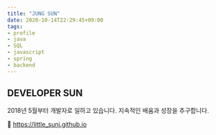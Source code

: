 ```yaml
---
title: "JUNG SUN"
date: 2020-10-14T22:29:45+09:00
tags:
- profile
- java
- SQL
- javascript
- spring
- backend
---
```


## DEVELOPER SUN

 2018년 5월부터 개발자로 일하고 있습니다. 지속적인 배움과 성장을 추구합니다.

&#128214; https://little_sunj.github.io

